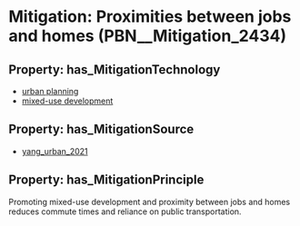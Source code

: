 # Mitigation: __Proximities between jobs and homes__ (PBN__Mitigation_2434)

## Property: has_MitigationTechnology

* [urban planning](../Technology/PBN__Technology_922)
* [mixed-use development](../Technology/PBN__Technology_1496)

## Property: has_MitigationSource

* [yang_urban_2021](../Article/PBN__Article_6)

## Property: has_MitigationPrinciple

Promoting mixed-use development and proximity between jobs and homes reduces commute times and reliance on public transportation.


